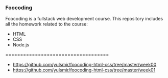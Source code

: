 ### Foocoding
Foocoding is a fullstack web development course. 
This repository includes all the homework related to the course:
* HTML
* CSS
* Node.js

===================================

* https://github.com/yulsmir/foocoding-html-css/tree/master/week00
* https://github.com/yulsmir/foocoding-html-css/tree/master/week01
